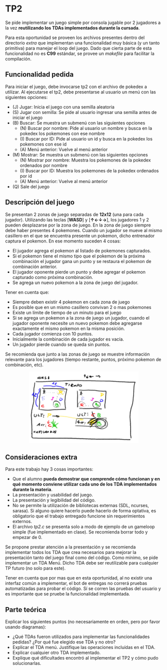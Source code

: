 # TP2

Se pide implementar un juego simple por consola jugable por 2 jugadores a la vez **reutilizando los TDAs implementados durante la cursada**.

Para esta oportunidad se proveen los archivos presentes dentro del directorio *extra* que implementan una funcionalidad muy básica (y un tanto primitiva) para manejar el loop del juego. Dado que cierta parte de esta funcionalidad no es **C99** estándar, se provee un *makefile* para facilitar la compilación.

## Funcionalidad pedida

Para iniciar el juego, debe invocarse tp2 con el archivo de pokedex a utilizar. Al ejecutarse el tp2, debe presentarse al usuario un menú con las siguientes opciones:

  - (J) Jugar: Inicia el juego con una semilla aleatoria
  - (S) Jugar con semilla: Se pide al usuario ingresar una semilla antes de iniciar el juego
  - (B) Buscar: Se muestra un submenú con las siguientes opciones
    - (N) Buscar por nombre: Pide al usuario un nombre y busca en la pokedex los pokemones con ese nombre
    - (I) Buscar por ID: Pide al usuario un id y busca en la pokedex los pokemones con ese id
    - (A) Menú anterior: Vuelve al menú anterior
  - (M) Mostrar: Se muestra un submenú con las siguientes opciones
    - (N) Mostrar por nombre: Muestra los pokemones de la pokedex ordenados por nombre
    - (I) Buscar por ID: Muestra los pokemones de la pokedex ordenados por id
    - (A) Menú anterior: Vuelve al menú anterior
  - (Q) Sale del juego

## Descripción del juego

Se presentan 2 zonas de juego separadas de **12x12** (una para cada jugador). Utilizando las teclas [**WASD**] y [**↑←↓→**], los jugadores 1 y 2 pueden desplazarse por la zona de juego. En la zona de juego siempre debe haber presentes 4 pokemones. Cuando un jugador se mueve al mismo casillero en el que se encuentra presente un pokemon, dicho entrenador captura el pokemon. En ese momento suceden 4 cosas:

  - El jugador agrega el pokemon al listado de pokemones capturados.
  - Si el pokemon tiene el mismo tipo que el pokemon de la próxima combinación el jugador gana un punto y se restaura el pokemon de combinación anterior.
  - El jugador oponente pierde un punto y debe agregar el pokemon capturado como próxima combinación.
  - Se agrega un nuevo pokemon a la zona de juego del jugador.

Tener en cuenta que:

  - Siempre deben existir 4 pokemon en cada zona de juego
  - Es posible que en un mismo casillero convivan 2 o mas pokemones
  - Existe un límite de tiempo de un minuto para el juego
  - Si se agrega un pokemon a la zona de juego un jugador, cuando el jugador oponente necesite un nuevo pokemon debe agregarse exactamente el mismo pokemon en la misma posición.
  - Cada jugador comienza con 10 puntos.
  - Inicialmente la combinación de cada jugador es vacía.
  - Un jugador pierde cuando se queda sin puntos.

Se recomienda que junto a las zonas de juego se muestre información relevante para los jugadores (tiempo restante, puntos, próximo pokemon de combinación, etc).

<div align="center">
<img width="70%" src="img/arte.png">
</div>

## Consideraciones extra

Para este trabajo hay 3 cosas importantes:

  - Que el alumno **pueda demostrar que comprende cómo funcionan y en qué momento conviene utilizar cada uno de los TDA implementados durante la materia**.
  - La presentación y usabilidad del juego.
  - La presentación y legibilidad del código.
  - No se permite la utilización de bibliotecas externas (SDL, ncurses, sarasa). Si alguno quiere hacerlo puede hacerlo de forma optativa, es obligatorio que el trabajo entregado funcione sin requerimientos externos.
  - El archivo *tp2.c* se presenta solo a modo de ejemplo de un gameloop simple (fue implementado en clase). Se recomienda borrar todo y empezar de 0.

  Se propone prestar atención a la presentación y se recomienda implementar todos los TDA que crea necesarios para mejorar la presentación tanto del juego final como del código. Como mínimo, se pide implementar un TDA Menú. Dicho TDA debe ser reutilizable para cualquier TP futuro (no solo para este).

  Tener en cuenta que por mas que en esta oportunidad, al no existir una interfaz común a implementar, el bot de entregas no correrá pruebas automatizadas para probar el código. Sí se corren las pruebas del usuario y es importante que se pruebe la funcionalidad implementada.

## Parte teórica

Explicar los siguientes puntos (no necesariamente en orden, pero por favor usando diagramas):

   - ¿Qué TDAs fueron utilizados para implementar las funcionalidades pedidas? ¿Por qué fue elegido ese TDA y no otro?
   - Explicar el TDA menú. Justifique las operaciones incluídas en el TDA.
   - Explicar cualquier otro TDA implementado.
   - Explique qué dificultades encontró al implementar el TP2 y cómo pudo solucionarlas.
